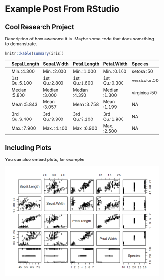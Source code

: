 Example Post From RStudio
================

## Cool Research Project

Description of how awesome it is. Maybe some code that does something to
demonstrate.

``` r
knitr::kable(summary(iris))
```

|     | Sepal.Length  | Sepal.Width   | Petal.Length  | Petal.Width   | Species       |
|:----|:--------------|:--------------|:--------------|:--------------|:--------------|
|     | Min. :4.300   | Min. :2.000   | Min. :1.000   | Min. :0.100   | setosa :50    |
|     | 1st Qu.:5.100 | 1st Qu.:2.800 | 1st Qu.:1.600 | 1st Qu.:0.300 | versicolor:50 |
|     | Median :5.800 | Median :3.000 | Median :4.350 | Median :1.300 | virginica :50 |
|     | Mean :5.843   | Mean :3.057   | Mean :3.758   | Mean :1.199   | NA            |
|     | 3rd Qu.:6.400 | 3rd Qu.:3.300 | 3rd Qu.:5.100 | 3rd Qu.:1.800 | NA            |
|     | Max. :7.900   | Max. :4.400   | Max. :6.900   | Max. :2.500   | NA            |

## Including Plots

You can also embed plots, for example:

<img src="../img/Example-Post-From-RStudio/pressure-1.png" width="550px" />
